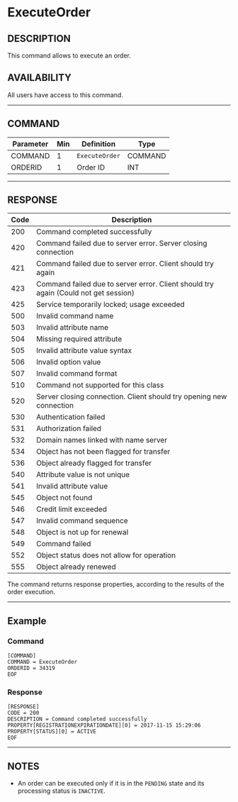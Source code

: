 # ExecuteOrder

## DESCRIPTION
This command allows to execute an order.

## AVAILABILITY
All users have access to this command.

----
## COMMAND

Parameter | Min | Definition | Type
---- | ---- | ---- | ----
COMMAND | 1 | `ExecuteOrder` | COMMAND
ORDERID | 1 | Order ID | INT

----
## RESPONSE

Code | Description
---- | ----
200 | Command completed successfully
420 | Command failed due to server error. Server closing connection
421 | Command failed due to server error. Client should try again
423 | Command failed due to server error. Client should try again (Could not get session)
425 | Service temporarily locked; usage exceeded
500 | Invalid command name
503 | Invalid attribute name
504 | Missing required attribute
505 | Invalid attribute value syntax
506 | Invalid option value
507 | Invalid command format
510 | Command not supported for this class
520 | Server closing connection. Client should try opening new connection
530 | Authentication failed
531 | Authorization failed
532 | Domain names linked with name server
534 | Object has not been flagged for transfer
536 | Object already flagged for transfer
540 | Attribute value is not unique
541 | Invalid attribute value
545 | Object not found
546 | Credit limit exceeded
547 | Invalid command sequence
548 | Object is not up for renewal
549 | Command failed
552 | Object status does not allow for operation
555 | Object already renewed

The command returns response properties, according to the results of the order execution.

----
## Example

### Command

```
[COMMAND]
COMMAND = ExecuteOrder
ORDERID = 34319
EOF
```
### Response

```
[RESPONSE]
CODE = 200
DESCRIPTION = Command completed successfully
PROPERTY[REGISTRATIONEXPIRATIONDATE][0] = 2017-11-15 15:29:06
PROPERTY[STATUS][0] = ACTIVE
EOF
```

----
## NOTES

* An order can be executed only if it is in the `PENDING` state and its processing status is `INACTIVE`.

